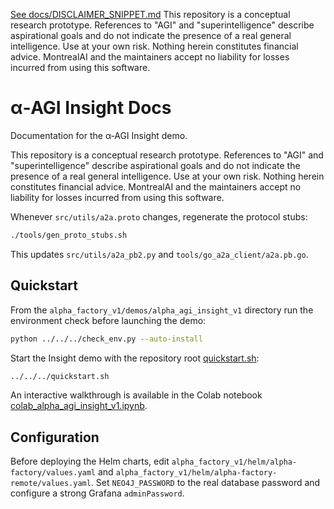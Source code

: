[See docs/DISCLAIMER_SNIPPET.md](../../../../docs/DISCLAIMER_SNIPPET.md)
This repository is a conceptual research prototype. References to "AGI" and "superintelligence" describe aspirational goals and do not indicate the presence of a real general intelligence. Use at your own risk. Nothing herein constitutes financial advice. MontrealAI and the maintainers accept no liability for losses incurred from using this software.
# α‑AGI Insight Docs

Documentation for the α‑AGI Insight demo.

This repository is a conceptual research prototype. References to "AGI" and "superintelligence" describe aspirational goals and do not indicate the presence of a real general intelligence. Use at your own risk. Nothing herein constitutes financial advice. MontrealAI and the maintainers accept no liability for losses incurred from using this software.

Whenever `src/utils/a2a.proto` changes, regenerate the protocol stubs:

```bash
./tools/gen_proto_stubs.sh
```

This updates `src/utils/a2a_pb2.py` and `tools/go_a2a_client/a2a.pb.go`.

## Quickstart

From the `alpha_factory_v1/demos/alpha_agi_insight_v1` directory run the
environment check before launching the demo:

```bash
python ../../../check_env.py --auto-install
```

Start the Insight demo with the repository root
[quickstart.sh](../../../quickstart.sh):

```bash
../../../quickstart.sh
```

An interactive walkthrough is available in the Colab notebook
[colab_alpha_agi_insight_v1.ipynb](../colab_alpha_agi_insight_v1.ipynb).


## Configuration

Before deploying the Helm charts, edit `alpha_factory_v1/helm/alpha-factory/values.yaml` and `alpha_factory_v1/helm/alpha-factory-remote/values.yaml`.
Set `NEO4J_PASSWORD` to the real database password and configure a strong Grafana `adminPassword`.
